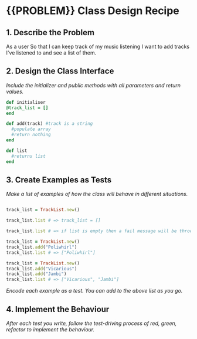 # {{PROBLEM}} Class Design Recipe

## 1. Describe the Problem

As a user
So that I can keep track of my music listening
I want to add tracks I've listened to and see a list of them.

## 2. Design the Class Interface



_Include the initializer and public methods with all parameters and return values._

```ruby
def initialiser
@track_list = []
end

def add(track) #track is a string
  #populate array
  #return nothing 
end

def list
  #returns list 
end

```

## 3. Create Examples as Tests

 
_Make a list of examples of how the class will behave in different situations._

```ruby

track_list = TrackList.new()

track_list.list # => track_list = []

track_list.list # => if list is empty then a fail message will be thrown

track_list = TrackList.new()
track_list.add("Poliwhirl")
track_list.list # => ["Poliwhirl"]

track_list = TrackList.new()
track_list.add("Vicarious")
track_list.add("Jambi")
track_list.list # => ["Vicarious", "Jambi"]

```

_Encode each example as a test. You can add to the above list as you go._

## 4. Implement the Behaviour

_After each test you write, follow the test-driving process of red, green, refactor to implement the behaviour._